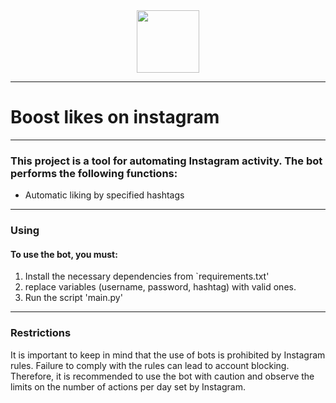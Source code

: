 <div id="header" align="center">
  <img src="https://media.giphy.com/media/W0K28ZUNUGwIIebMpT/giphy.gif" width="100"/>
</div>

---

# Boost likes on instagram

---

### This project is a tool for automating Instagram activity. The bot performs the following functions:

- Automatic liking by specified hashtags

---

### Using

#### To use the bot, you must:

1. Install the necessary dependencies from `requirements.txt'
2. replace variables (username, password, hashtag) with valid ones.
3. Run the script 'main.py'

---

### Restrictions

It is important to keep in mind that the use of bots is prohibited by Instagram rules. Failure to comply with the rules can lead to account blocking. Therefore, it is recommended to use the bot with caution and observe the limits on the number of actions per day set by Instagram.
